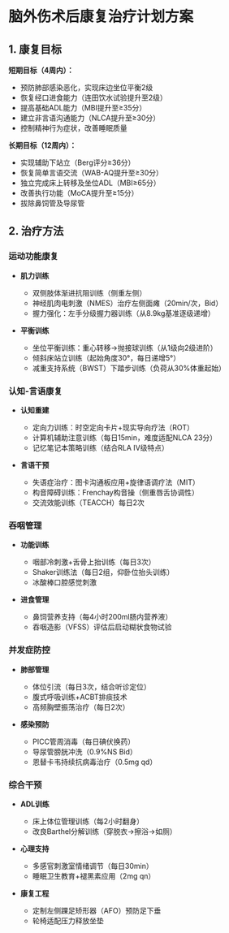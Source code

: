 # 脑外伤术后康复治疗计划方案

## 1. 康复目标
**短期目标（4周内）：**
- 预防肺部感染恶化，实现床边坐位平衡2级
- 恢复经口进食能力（连田饮水试验提升至2级）
- 提高基础ADL能力（MBI提升至≥35分）
- 建立非言语沟通能力（NLCA提升至≥30分）
- 控制精神行为症状，改善睡眠质量

**长期目标（12周内）：**
- 实现辅助下站立（Berg评分≥36分）
- 恢复简单言语交流（WAB-AQ提升至≥30分）
- 独立完成床上转移及坐位ADL（MBI≥65分）
- 改善执行功能（MoCA提升至≥15分）
- 拔除鼻饲管及导尿管

## 2. 治疗方法
### 运动功能康复
- **肌力训练**  
  - 双侧肢体渐进抗阻训练（侧重左侧）  
  - 神经肌肉电刺激（NMES）治疗左侧面瘫（20min/次，Bid）
  - 握力强化：左手分级握力器训练（从8.9kg基准逐级递增）

- **平衡训练**  
  - 坐位平衡训练：重心转移→抛接球训练（从1级向2级进阶）  
  - 倾斜床站立训练（起始角度30°，每日递增5°）  
  - 减重支持系统（BWST）下踏步训练（负荷从30%体重起始）

### 认知-言语康复
- **认知重建**  
  - 定向力训练：时空定向卡片+现实导向疗法（ROT）  
  - 计算机辅助注意训练（每日15min，难度适配NLCA 23分）  
  - 记忆笔记本策略训练（结合RLA IV级特点）

- **言语干预**  
  - 失语症治疗：图卡沟通板应用+旋律语调疗法（MIT）  
  - 构音障碍训练：Frenchay构音操（侧重唇舌协调性）  
  - 交流效能训练（TEACCH）每日2次

### 吞咽管理
- **功能训练**  
  - 咽部冷刺激+舌骨上抬训练（每日3次）  
  - Shaker训练法（每日2组，仰卧位抬头训练）  
  - 冰酸棒口腔感觉刺激  

- **进食管理**  
  - 鼻饲营养支持（每4小时200ml肠内营养液）  
  - 吞咽造影（VFSS）评估后启动糊状食物试验  

### 并发症防控
- **肺部管理**  
  - 体位引流（每日3次，结合听诊定位）  
  - 腹式呼吸训练+ACBT排痰技术  
  - 高频胸壁振荡治疗（每日2次）

- **感染预防**  
  - PICC管周消毒（每日碘伏换药）  
  - 导尿管膀胱冲洗（0.9%NS Bid）  
  - 恩替卡韦持续抗病毒治疗（0.5mg qd）

### 综合干预
- **ADL训练**  
  - 床上体位管理训练（每2小时翻身）  
  - 改良Barthel分解训练（穿脱衣→擦浴→如厕）  

- **心理支持**  
  - 多感官刺激室情绪调节（每日30min）  
  - 睡眠卫生教育+褪黑素应用（2mg qn）  

- **康复工程**  
  - 定制左侧踝足矫形器（AFO）预防足下垂  
  - 轮椅适配压力释放坐垫  
